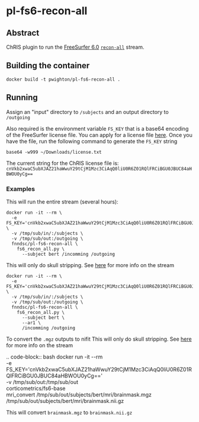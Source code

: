 # pl-fs6-recon-all

## Abstract

ChRIS plugin to run the [FreeSurfer 6.0](https://surfer.nmr.mgh.harvard.edu/) [`recon-all`](https://surfer.nmr.mgh.harvard.edu/fswiki/recon-all) stream.

## Building the container

```
docker build -t pwighton/pl-fs6-recon-all .
```

## Running

Assign an "input" directory to ``/subjects`` and an output directory to ``/outgoing``

Also required is the environment variable `FS_KEY` that is a base64 encoding of the FreeSurfer license file.  You can apply for a license file [here](https://surfer.nmr.mgh.harvard.edu/registration.html).  Once you have the file, run the following command to generate the `FS_KEY` string

```
base64 -w999 ~/Downloads/license.txt
```

The current string for the ChRIS license file is: `cnVkb2xwaC5ubXJAZ21haWwuY29tCjM1Mzc3CiAqQ0liU0R6Z01RQlFRCiBGU0JBUC84aHBWOU0yCg==`

### Examples

This will run the entire stream (several hours):
```
docker run -it --rm \
  -e FS_KEY='cnVkb2xwaC5ubXJAZ21haWwuY29tCjM1Mzc3CiAqQ0liU0R6Z01RQlFRCiBGU0JBUC84aHBWOU0yCg==' \
  -v /tmp/sub/in/:/subjects \
  -v /tmp/sub/out:/outgoing \
  fnndsc/pl-fs6-recon-all \
    fs6_recon_all.py \
      --subject bert /incomming /outgoing
```

This will only do skull stripping.  See [here](https://surfer.nmr.mgh.harvard.edu/fswiki/ReconAllDevTable) for more info on the stream
```
docker run -it --rm \
  -e FS_KEY='cnVkb2xwaC5ubXJAZ21haWwuY29tCjM1Mzc3CiAqQ0liU0R6Z01RQlFRCiBGU0JBUC84aHBWOU0yCg==' \
  -v /tmp/sub/in/:/subjects \
  -v /tmp/sub/out:/outgoing \
  fnndsc/pl-fs6-recon-all \
    fs6_recon_all.py \
      --subject bert \
      --ar1 \
      /incomming /outgoing
```

To convert the `.mgz` outputs to nifit
This will only do skull stripping.  See [here](https://surfer.nmr.mgh.harvard.edu/fswiki/ReconAllDevTable) for more info on the stream

.. code-block:: bash
docker run -it --rm \
  -e FS_KEY='cnVkb2xwaC5ubXJAZ21haWwuY29tCjM1Mzc3CiAqQ0liU0R6Z01RQlFRCiBGU0JBUC84aHBWOU0yCg==' \
  -v /tmp/sub/out:/tmp/sub/out \
  corticometrics/fs6-base \
    mri_convert /tmp/sub/out/subjects/bert/mri/brainmask.mgz \
                /tmp/sub/out/subjects/bert/mri/brainmask.nii.gz

This will convert `brainmask.mgz` to `brainmask.nii.gz`
